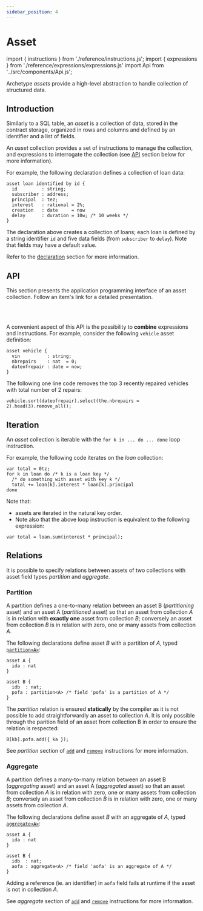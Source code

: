 ```yaml
---
sidebar_position: 4
---
```


# Asset

import { instructions } from './reference/instructions.js';
import { expressions } from './reference/expressions/expressions.js'
import Api from '../src/components/Api.js';

Archetype *assets* provide a high-level abstraction to handle collection of structured data.

## Introduction

Similarly to a SQL table, an *asset* is a collection of data, stored in the contract storage, organized in rows and columns and defined by an identifier and a list of fields.

An *asset* collection provides a set of instructions to manage the collection, and expressions to interrogate the collection (see [API](/docs/asset#api) section below for more information).

For example, the following declaration defines a collection of loan data:
```archetype
asset loan identified by id {
  id         : string;
  subscriber : address;
  principal  : tez;
  interest   : rational = 2%;
  creation   : date     = now
  delay      : duration = 10w; /* 10 weeks */
}
```

The declaration above creates a collection of loans; each loan is defined by a string identifier `id` and five data fields (from `subscriber` to `delay`). Note that fields may have a default value.

Refer to the [declaration](/docs/reference/declarations#asset) section for more information.

## API

This section presents the application programming interface of an asset collection. Follow an item's link for a detailed presentation.

<Api title="Instructions" data={instructions.assets} />
<br/>
<Api title="Expressions" data={expressions.asset} />
<br/>

A convenient aspect of this API is the possibility to **combine** expressions and instructions. For example, consider the following `vehicle` asset definition:

```archetype
asset vehicle {
  vin          : string;
  nbrepairs    : nat  = 0;
  dateofrepair : date = now;
}
```

The following one line code removes the top 3 recently repaired vehicles with total number of 2 repairs:
```archetype
vehicle.sort(dateofrepair).select(the.nbrepairs = 2).head(3).remove_all();
```

## Iteration

An *asset* collection is iterable with the `for k in ... do ... done` loop instruction.

For example, the following code iterates on the *loan* collection:
```archetype
var total = 0tz;
for k in loan do /* k is a loan key */
  /* do something with asset with key k */
  total += loan[k].interest * loan[k].principal
done
```

Note that:
* assets are iterated in the natural key order.
* Note also that the above loop instruction is equivalent to the following expression:
```archetype
var total = loan.sum(interest * principal);
```
## Relations

It is possible to specify relations between assets of two collections with asset field types *partition* and *aggregate*.

### Partition

A partition defines a one-to-many relation between an asset B (*partitioning* asset) and an asset A (*partitioned* asset) so that an asset from collection *A* is in relation with **exactly one** asset from collection *B*; conversely an asset from collection *B* is in relation with zero, one or many assets from collection *A*.

The following declarations define asset *B* with a partition of *A*, typed [`partition<A>`](/docs/reference/types#p-q-r):
```archetype
asset A {
  ida : nat
}

asset B {
  idb  : nat;
  pofa : partition<A> /* field 'pofa' is a partition of A */
}
```

The *partition* relation is ensured **statically** by the compiler as it is not possible to add straightforwardly an asset to collection *A*. It is only possible through the parition field of an asset from collection B in order to ensure the relation is respected:
```archetype
B[kb].pofa.add({ ka });
```
See *partition* section of [`add`](/docs/reference/instructions#aadda) and [`remove`](/docs/reference/instructions#aremovek) instructions for more information.


### Aggregate

A partition defines a many-to-many relation between an asset B (*aggregating* asset) and an asset A (*aggregated* asset) so that an asset from collection *A* is in relation with zero, one or many assets from collection *B*; conversely an asset from collection *B* is in relation with zero, one or many assets from collection *A*.

The following declarations define asset *B* with an aggregate of *A*, typed [`aggregate<A>`](/docs/reference/types#aggregate<A>):
```archetype
asset A {
  ida : nat
}

asset B {
  idb  : nat;
  aofa : aggregate<A> /* field 'aofa' is an aggregate of A */
}
```

Adding a reference (ie. an identifier) in `aofa` field fails at runtime if the asset is not in collection *A*.

See *aggregate* section of [`add`](/docs/reference/instructions#aadda) and [`remove`](/docs/reference/instructions#aremovek) instructions for more information.